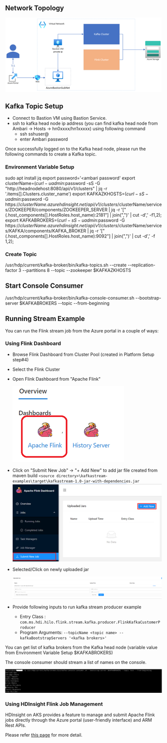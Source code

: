 ## Network Topology

![kafkaflink](../images/kafkaflinknetwork.png)

## Kafka Topic Setup

- Connect to Bastion VM using Bastion Service.
- ssh to kafka head node ip address (you can find kafka head node from Ambari -> Hosts -> hn0xxxx/hn1xxxxx) using following command
  - ssh sshuser@<headnode ip address>
  - enter Ambari password

Once successfully logged on to the Kafka head node, please run the following commands to create a Kafka topic.

### Environment Variable Setup
sudo apt install jq
export password='<ambari password'
export clusterName=$(curl -u admin:$password -sS -G "http://headnodehost:8080/api/v1/clusters" | jq -r '.items[].Clusters.cluster_name')
export KAFKAZKHOSTS=$(curl -sS -u admin:$password -G https://$clusterName.azurehdinsight.net/api/v1/clusters/$clusterName/services/ZOOKEEPER/components/ZOOKEEPER_SERVER | jq -r '["\(.host_components[].HostRoles.host_name):2181"] | join(",")' | cut -d',' -f1,2);
export KAFKABROKERS=$(curl -sS -u admin:$password -G https://$clusterName.azurehdinsight.net/api/v1/clusters/$clusterName/services/KAFKA/components/KAFKA_BROKER | jq -r '["\(.host_components[].HostRoles.host_name):9092"] | join(",")' | cut -d',' -f 1,2);

### Create Topic
/usr/hdp/current/kafka-broker/bin/kafka-topics.sh --create --replication-factor 3 --partitions 8 --topic <topic name> --zookeeper $KAFKAZKHOSTS

## Start Console Consumer
/usr/hdp/current/kafka-broker/bin/kafka-console-consumer.sh --bootstrap-server $KAFKABROKERS --topic <topic name> --from-beginning

## Running Stream Example

You can run the Flink stream job from the Azure portal in a couple of ways:

### Using Flink Dashboard

- Browse Flink Dashboard from Cluster Pool (created in Platform Setup step#4)
- Select the Flink Cluster
- Open Flink Dashboard from "Apache Flink"

  ![overview.png](../images/overview.png)

- Click on "Submit New Job" -> "+ Add New" to add jar file created from maven build `<source directory>\kafkastream-examples\target\kafkastream-1.0-jar-with-dependencies.jar`
  ![dashboard.png](../images/dashboard.png)

- Selected/Click on newly uploaded jar

   ![streamproducerjobdef](../images/streamproducerjobdef.png)

- Provide following inputs to run kafka stream producer example
    - Entry Class :  `com.ms.hdi.hilo.flink.stream.kafka.producer.FlinkKafkaCustomerProducer`
    - Program Arguments: `--topicName <topic name> --kafkaBootstrapServers '<kafka brokers>'`

You can get list of kafka brokers from the Kafka head node (variable value from Environment Variable Setup  $KAFKABROKERS)

The console consumer should stream a list of names on the console.

![consoleconsumeroutput](../images/consoleconsumeroutput.png)

### Using HDInsight Flink Job Management

HDInsight on AKS provides a feature to manage and submit Apache Flink jobs directly through the Azure portal (user-friendly interface) and ARM Rest APIs.

Please refer [this page](https://learn.microsoft.com/en-us/azure/hdinsight-aks/flink/flink-job-management) for more detail.